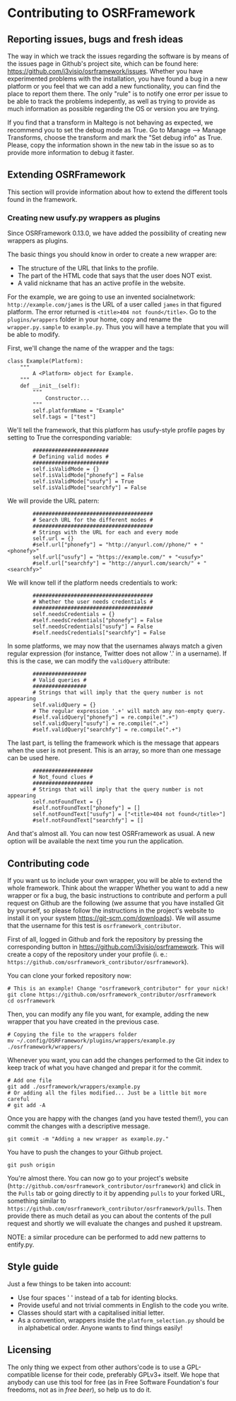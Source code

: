 Contributing to OSRFramework
============================

Reporting issues, bugs and fresh ideas
--------------------------------------

The way in which we track the issues regarding the software is by means of the issues page in Github's project site, which can be found here: <https://github.com/i3visio/osrframework/issues>.
Whether you have experimented problems with the installation, you have found a bug in a new platform or you feel that we can add a new functionality, you can find the place to report them there. The only "rule" is to notify one error per issue to be able to track the problems indepently, as well as trying to provide as much information as possible regarding the OS or version you are trying.

If you find that a transform in Maltego is not behaving as expected, we recommend you to set the debug mode as True. Go to Manage --> Manage Transforms, choose the transform and mark the "Set debug info" as True. Please, copy the information shown in the new tab in the issue so as to provide more information to debug it faster.

Extending OSRFramework
----------------------

This section will provide information about how to extend the different tools found in the framework.

### Creating new usufy.py wrappers as plugins

Since OSRFramework 0.13.0, we have added the possibility of creating new wrappers as plugins. 

The basic things you should know in order to create a new wrapper are:
* The structure of the URL that links to the profile.
* The part of the HTML code that says that the user does NOT exist.
* A valid nickname that has an active profile in the website.

For the example, we are going to use an invented socialnetwork: `http://example.com/james` is the URL of a user called `james` in that figured platform. The error returned is `<title>404 not found</title>`. 
Go to the `plugins/wrappers` folder in your home, copy and rename the `wrapper.py.sample` to `example.py`.
Thus you will have a template that you will be able to modify.

First, we'll change the name of the wrapper and the tags:
```
class Example(Platform):
    """ 
        A <Platform> object for Example.
    """
    def __init__(self):
        """ 
            Constructor... 
        """
        self.platformName = "Example"
        self.tags = ["test"]
```

We'll tell the framework, that this platform has usufy-style profile pages by setting to True the corresponding variable:
```
        ########################
        # Defining valid modes #
        ########################
        self.isValidMode = {}        
        self.isValidMode["phonefy"] = False
        self.isValidMode["usufy"] = True
        self.isValidMode["searchfy"] = False   
```

We will provide the URL patern:
```
        ######################################
        # Search URL for the different modes #
        ######################################
        # Strings with the URL for each and every mode
        self.url = {}        
        #self.url["phonefy"] = "http://anyurl.com//phone/" + "<phonefy>"
        self.url["usufy"] = "https://example.com/" + "<usufy>"       
        #self.url["searchfy"] = "http://anyurl.com/search/" + "<searchfy>"  
```

We will know tell if the platform needs credentials to work:
```
        ######################################
        # Whether the user needs credentials #
        ######################################
        self.needsCredentials = {}        
        #self.needsCredentials["phonefy"] = False
        self.needsCredentials["usufy"] = False
        #self.needsCredentials["searchfy"] = False 
```

In some platforms, we may now that the usernames always match a given regular expression (for instance, Twitter does not allow '.' in a username). If this is the case, we can modify the `validQuery` attribute:
```
        #################
        # Valid queries #
        #################
        # Strings that will imply that the query number is not appearing
        self.validQuery = {}
        # The regular expression '.+' will match any non-empty query.
        #self.validQuery["phonefy"] = re.compile(".+")
        self.validQuery["usufy"] = re.compile(".+")   
        #self.validQuery["searchfy"] = re.compile(".+")
```

The last part, is telling the framework which is the message that appears when the user is not present. This is an array, so more than one message can be used here.
```
        ###################
        # Not_found clues #
        ###################
        # Strings that will imply that the query number is not appearing
        self.notFoundText = {}
        #self.notFoundText["phonefy"] = []
        self.notFoundText["usufy"] = ["<title>404 not found</title>"]
        #self.notFoundText["searchfy"] = []  
```

And that's almost all. You can now test OSRFramework as usual. A new option will be available the next time you run the application.

Contributing code
-----------------

If you want us to include your own wrapper, you will be able to extend the whole framework. Think about the wrapper
Whether you want to add a new wrapper or fix a bug, the basic instructions to contribute and perform a pull request on Github are the following (we assume that you have installed Git by yourself, so please follow the instructions in the project's website to install it on your system <https://git-scm.com/downloads>). We will assume that the username for this test is `osrframework_contributor`.

First of all, logged in Github and fork the repository by pressing the corresponding button in <https://github.com/i3visio/osrframework>. This will create a copy of the repository under your profile (i. e.: `https://github.com/osrframework_contributor/osrframework`).

You can clone your forked repository now:
```
# This is an example! Change "osrframework_contributor" for your nick!
git clone https://github.com/osrframework_contributor/osrframework
cd osrframework
```

Then, you can modify any file you want, for example, adding the new wrapper that you have created in the previous case.
```
# Copying the file to the wrappers folder
mv ~/.config/OSRFramework/plugins/wrappers/example.py ./osrframework/wrappers/
```

Whenever you want, you can add the changes performed to the Git index to keep track of what you have changed and prepar it for the commit. 
```
# Add one file
git add ./osrframework/wrappers/example.py
# Or adding all the files modified... Just be a little bit more careful
# git add -A
```

Once you are happy with the changes (and you have tested them!), you can commit the changes with a descriptive message.
```
git commit -m "Adding a new wrapper as example.py."
```

You have to push the changes to your Github project.
```
git push origin
```

You're almost there. You can now go to your project's website (`http://github.com/osrframework_contributor/osrframework`) and click in the `Pulls` tab or going directly to it by appending `pulls` to your forked URL, something similar to `https://github.com/osrframework_contributor/osrframework/pulls`. Then provide there as much detail as you can about the contents of the pull request and shortly we will evaluate the changes and pushed it upstream.

NOTE: a similar procedure can be performed to add new patterns to entify.py.

Style guide
-----------

Just a few things to be taken into account:
* Use four spaces '    ' instead of a tab for identing blocks.
* Provide useful and not trivial comments in English to the code you write.
* Classes should start with a capitalised initial letter.
* As a convention, wrappers inside the `platform_selection.py` should be in alphabetical order. Anyone wants to find things easily!

Licensing
---------

The only thing we expect from other authors'code is to use a GPL-compatible license for their code, preferably GPLv3+ itself. We hope that anybody can use this tool for free (as in Free Software Foundation's four freedoms, not as in *free beer*), so help us to do it.

